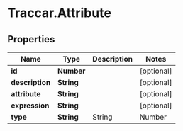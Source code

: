 # Traccar.Attribute

## Properties
Name | Type | Description | Notes
------------ | ------------- | ------------- | -------------
**id** | **Number** |  | [optional] 
**description** | **String** |  | [optional] 
**attribute** | **String** |  | [optional] 
**expression** | **String** |  | [optional] 
**type** | **String** | String|Number|Boolean | [optional] 


